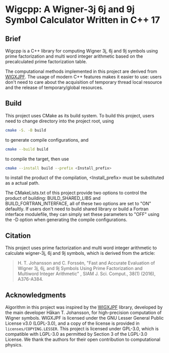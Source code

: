 # Wigcpp: A Wigner-3j 6j and 9j Symbol Calculator Written in C++ 17

## Brief

Wigcpp is a  C++ library for computing Wigner 3j, 6j and 9j symbols using prime factorization and multi word integer arithmetic based on the precalculated prime factorization table.

The computational methods implemented in this project are derived from  [WIGXJPF](https://fy.chalmers.se/subatom/wigxjpf/). The usage of modern C++ features makes it easier to use: users don't need to care about the acquisition of temporary thread local resource and the release of temporary/global resources.

## Build

This project uses CMake as its build system. To build this project, users need to change directory into the project root, using

```bash
cmake -S. -B build
```

to generate compile configurations, and

```bash
cmake --build build
```

to compile the target, then use

```bash
cmake --install build --prefix <Install_prefix>
```

to install the product of the compilation, \<Install\_prefix\> must be substituted as a actual path.

The CMakeLists.txt of this project provide two options to control the product of building: BUILD\_SHARED\_LIBS and BUILD\_FORTRAN\_INTERFACE, all of these two options are set to "ON" defaultly. If users don't need to build shared library or build a Fortran interface modulefile, they can simply set these parameters to "OFF" using the -D option when generating the compile configurations.


## Citation

This project uses prime factorization and multi word integer arithmetic to calculate wigner-3j, 6j and 9j symbols,
	which is derived from the article:

> H. T. Johansson and C. Forssén, 
> "Fast and Accurate Evaluation of Wigner 3j, 6j, and 9j Symbols Using Prime Factorization and Multiword Integer Arithmetic" ,
> SIAM J. Sci. Comput., 38(1) (2016), A376-A384.

## Acknowledgments

Algorithm in this project was inspired by the [WIGXJPF](https://fy.chalmers.se/subatom/wigxjpf/) library, 
developed by the main developer Håkan T. Johansson, for high-precision computation of Wigner symbols. 
WIGXJPF is licensed under the GNU Lesser General Public License v3.0 (LGPL-3.0), and a copy of the license is provided in `licenses/COPYING.LESSER`. This project is licensed under GPL-3.0, which is compatible with LGPL-3.0 as permitted by Section 3 of the LGPL-3.0 License. 
We thank the authors for their open contribution to computational physics. 
